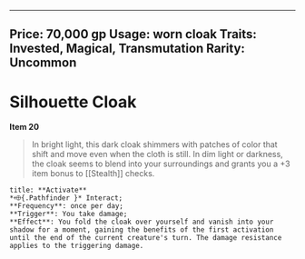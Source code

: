 
---
Price: 70,000 gp
Usage: worn cloak
Traits: Invested, Magical, Transmutation
Rarity: Uncommon
---

# Silhouette Cloak

**Item 20**

> In bright light, this dark cloak shimmers with patches of color that shift and move even when the cloth is still. In dim light or darkness, the cloak seems to blend into your surroundings and grants you a +3 item bonus to [[Stealth]] checks.

```ad-embed-ability
title: **Activate**
*⬲{.Pathfinder }* Interact; 
**Frequency**: once per day;
**Trigger**: You take damage;
**Effect**: You fold the cloak over yourself and vanish into your shadow for a moment, gaining the benefits of the first activation until the end of the current creature's turn. The damage resistance applies to the triggering damage.

```
